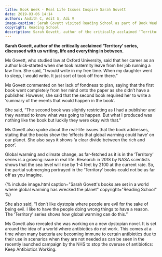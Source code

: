 ```yaml
---
title: Book Week - Real Life Issues Inspire Sarah Govett
date: 2019-03-06 14:14
authors: Aadith C, Adit S, Adi V
image-caption: Sarah Govett visited Reading School as part of Book Week
copyright: Reading School
description: Sarah Govett, author of the critically acclaimed ‘Territory’ series, discussed with us writing, life and everything in between.
---
```


**Sarah Govett, author of the critically acclaimed ‘Territory’ series, discussed with us writing, life and everything in between.**

Ms Govett, who studied law at Oxford University, said that her career as an author kick-started when she took maternity leave from her job running a law firm. She said, “I would write in my free time. When my daughter went to sleep, I would write. It just sort of took off from there.”

Ms Govett commented on her lack of fondness to plan, saying that the first book went completely from her mind onto the paper as she didn’t have a publisher. However, she said that the second book required her to write a ‘summary of the events that would happen in the book’.

She said, “The second book was slightly restricting as I had a publisher and they wanted to know what was going to happen. But what I produced was nothing like the book but luckily they were okay with that.”

Ms Govett also spoke about the real-life issues that the book addresses, stating that the books show the ‘effects that global warming could have’ on our planet. She also says it shows ‘a clear divide between the rich and poor’.

Global warming and climate change, as far-fetched as it is in the ‘Territory’ series is a growing issue in real life. Research in 2018 by NASA scientists shows that the sea level will rise by 1-4 feet by 2100 at the current rate. So, the partial submerging portrayed in the ‘Territory’ books could not be as far off as you imagine.

{% include image.html caption="Sarah Govett's books are set in a world where global warming has wrecked the planet" copyright="Reading School" %}

She also said, “I don’t like dystopia where people are evil for the sake of being evil. I like to have the people doing wrong things to have a reason. The ‘Territory’ series shows how global warming can do this.”

Ms Govett also revealed she was working on a new dystopian novel. It is set around the idea of a world where antibiotics do not work. This comes at a time when many bacteria are becoming immune to certain antibiotics due to their use in scenarios when they are not needed as can be seen in the recently launched campaign by the NHS to stop the overuse of antibiotics: Keep Antibiotics Working.
